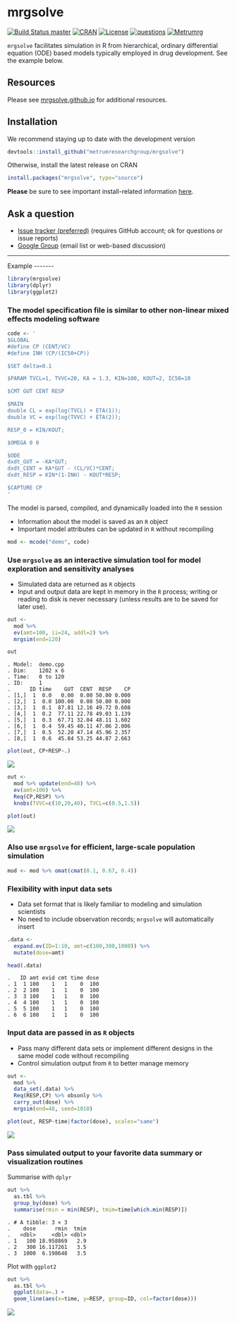mrgsolve
========

[![Build Status master](https://travis-ci.org/metrumresearchgroup/mrgsolve.svg?branch=master)](https://travis-ci.org/metrumresearchgroup/mrgsolve.svg?branch=master) [![CRAN](http://www.r-pkg.org/badges/version/mrgsolve)](https://cran.r-project.org/package=mrgsolve) [![License](http://img.shields.io/badge/license-GPL%20%28%3E=%202%29-brightgreen.svg?style=flat)](http://www.gnu.org/licenses/gpl-2.0.html) [![questions](https://img.shields.io/badge/ask_for-Help-brightgreen.svg)](https://github.com/metrumresearchgroup/mrgsolve/issues) [![Metrumrg](https://img.shields.io/badge/contact-MetrumRG-brightgreen.svg)](http://metrumrg.com)

`mrgsolve` facilitates simulation in R from hierarchical, ordinary differential equation (ODE) based models typically employed in drug development. See the example below.

Resources
---------

Please see [mrgsolve.github.io](https://mrgsolve.github.io) for additional resources.

Installation
------------

We recommend staying up to date with the development version

``` r
devtools::install_github("metrumresearchgroup/mrgsolve")
```

Otherwise, install the latest release on CRAN

``` r
install.packages("mrgsolve", type="source")
```

**Please** be sure to see important install-related information [here](https://github.com/metrumresearchgroup/mrgsolve/wiki/mrgsolve-Installation).

Ask a question
--------------

-   [Issue tracker (preferred)](https://github.com/metrumresearchgroup/mrgsolve/issues) (requires GitHub account; ok for questions or issue reports)
-   [Google Group](https://groups.google.com/a/metrumrg.com/forum/#!forum/mrgsolve) (email list or web-based discussion)

<hr>
Example
-------

``` r
library(mrgsolve)
library(dplyr)
library(ggplot2)
```

### The model specification file is similar to other non-linear mixed effects modeling software

``` r
code <- '
$GLOBAL
#define CP (CENT/VC)
#define INH (CP/(IC50+CP))

$SET delta=0.1

$PARAM TVCL=1, TVVC=20, KA = 1.3, KIN=100, KOUT=2, IC50=10

$CMT GUT CENT RESP

$MAIN
double CL = exp(log(TVCL) + ETA(1));
double VC = exp(log(TVVC) + ETA(2));

RESP_0 = KIN/KOUT;

$OMEGA 0 0

$ODE
dxdt_GUT = -KA*GUT;
dxdt_CENT = KA*GUT - (CL/VC)*CENT;
dxdt_RESP = KIN*(1-INH) - KOUT*RESP;

$CAPTURE CP
'
```

The model is parsed, compiled, and dynamically loaded into the `R` session

-   Information about the model is saved as an `R` object
-   Important model attributes can be updated in `R` without recompiling

``` r
mod <- mcode("demo", code)
```

### Use `mrgsolve` as an interactive simulation tool for model exploration and sensitivity analyses

-   Simulated data are returned as `R` objects
-   Input and output data are kept in memory in the `R` process; writing or reading to disk is never necessary (unless results are to be saved for later use).

``` r
out <- 
  mod %>%
  ev(amt=100, ii=24, addl=2) %>%
  mrgsim(end=120)

out
```

    . Model:  demo.cpp 
    . Dim:    1202 x 6 
    . Time:   0 to 120 
    . ID:     1 
    .      ID time    GUT  CENT  RESP    CP
    . [1,]  1  0.0   0.00  0.00 50.00 0.000
    . [2,]  1  0.0 100.00  0.00 50.00 0.000
    . [3,]  1  0.1  87.81 12.16 49.72 0.608
    . [4,]  1  0.2  77.11 22.78 49.03 1.139
    . [5,]  1  0.3  67.71 32.04 48.11 1.602
    . [6,]  1  0.4  59.45 40.11 47.06 2.006
    . [7,]  1  0.5  52.20 47.14 45.96 2.357
    . [8,]  1  0.6  45.84 53.25 44.87 2.663

``` r
plot(out, CP+RESP~.)
```

<img src="inst/maintenance/img/README-unnamed-chunk-8-1.png" style="display: block; margin: auto;" />

``` r
out <- 
  mod %>% update(end=48) %>%
  ev(amt=100) %>%
  Req(CP,RESP) %>%
  knobs(TVVC=c(10,20,40), TVCL=c(0.5,1.5))
```

``` r
plot(out)
```

<img src="inst/maintenance/img/README-unnamed-chunk-10-1.png" style="display: block; margin: auto;" />

### Also use `mrgsolve` for efficient, large-scale population simulation

``` r
mod <- mod %>% omat(cmat(0.1, 0.67, 0.4))
```

### Flexibility with input data sets

-   Data set format that is likely familiar to modeling and simulation scientists
-   No need to include observation records; `mrgsolve` will automatically insert

``` r
.data <- 
  expand.ev(ID=1:10, amt=c(100,300,1000)) %>%
  mutate(dose=amt)

head(.data)
```

    .   ID amt evid cmt time dose
    . 1  1 100    1   1    0  100
    . 2  2 100    1   1    0  100
    . 3  3 100    1   1    0  100
    . 4  4 100    1   1    0  100
    . 5  5 100    1   1    0  100
    . 6  6 100    1   1    0  100

### Input data are passed in as `R` objects

-   Pass many different data sets or implement different designs in the same model code without recompiling
-   Control simulation output from `R` to better manage memory

``` r
out <- 
  mod %>%
  data_set(.data) %>%
  Req(RESP,CP) %>% obsonly %>%
  carry_out(dose) %>%
  mrgsim(end=48, seed=1010)
```

``` r
plot(out, RESP~time|factor(dose), scales="same")
```

<img src="inst/maintenance/img/README-unnamed-chunk-14-1.png" style="display: block; margin: auto;" />

### Pass simulated output to your favorite data summary or visualization routines

Summarise with `dplyr`

``` r
out %>%
  as.tbl %>%
  group_by(dose) %>%
  summarise(rmin = min(RESP), tmim=time[which.min(RESP)])
```

    . # A tibble: 3 × 3
    .    dose      rmin  tmim
    .   <dbl>     <dbl> <dbl>
    . 1   100 18.958869   2.9
    . 2   300 16.117261   3.5
    . 3  1000  6.198648   3.5

Plot with `ggplot2`

``` r
out %>%
  as.tbl %>%
  ggplot(data=.) +
  geom_line(aes(x=time, y=RESP, group=ID, col=factor(dose)))
```

<img src="inst/maintenance/img/README-unnamed-chunk-16-1.png" style="display: block; margin: auto;" />

